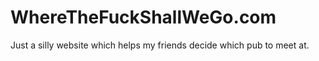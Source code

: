 WhereTheFuckShallWeGo.com
=========================

Just a silly website which helps my friends decide which pub to meet at.
